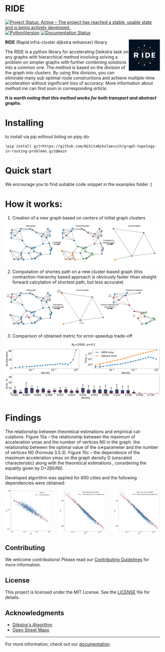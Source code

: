 <!--
<img src=https://github.com/NikitaNikolaevich/graph-topology-in-routing-problems/blob/main/images/speed.png/>
-->

# RIDE
[![Project Status: Active – The project has reached a stable, usable state and is being actively developed.](https://www.repostatus.org/badges/latest/active.svg)](https://www.repostatus.org/#active)
[![PythonVersion](https://img.shields.io/badge/python-3.11-blue)](https://pypi.org/project/scikit-learn/)
[![Documentation Status](https://readthedocs.org/projects/graph-topology-in-routing-problems/badge/?version=latest)](https://graph-topology-in-routing-problems.readthedocs.io/en/latest/?badge=latest)

<img align="right" src="docs/logo/logo.png" alt="Your Banner" width="20%">

**RIDE** (Rapid infra-cluster dijkstra enhancer) library

The RIDE is a python library for accelerating Deikstra task on any graphs with hierarchical method involving solving a problem on simpler graphs with further combining solutions into a common one. The method is based on the division of the graph into clusters. By using this division, you can eliminate many sub optimal route constructions and achieve multiple-time acceleration without significant loss of accuracy. More information about method ine can find soon in corresponding _article_.

***It is worth noting that this method works for both transport and abstract graphs.***
<!-- 
<img src=https://github.com/NikitaNikolaevich/graph-topology-in-routing-problems/blob/main/images/milan.png width="600"/>
-->

# Installing

to install via pip without listing on pipy do: 
```
!pip install git+https://github.com/NikitaNikolaevich/graph-topology-in-routing-problems.git@main
```

# Quick start

We encourage you to find suitable code snippet in the examples folder :)

# How it works:
1. Creation of a new graph based on centers of initial graph clusters

![Clustering](./images/clustering.png)

2. Computation of shortes path on a new cluster-based graph (this contraction-hierarchy based approach is obviously faster hhan straight forward calcylation of shortest path, but less accurate)

![Subgraph_path](./images/subgraph_path.png)

3. Comparison of obtained metric for error-speedup trade-off

![Subgraph_path](./images/metrics.png)

# Findings

The relationship between theoretical estimations and empirical cal-
culations. Figure 10a – the relationship between the maximum of acceleration γmax and the number of vertices N0 in the graph.
the relationship between the optimal value of the α∗parameter and the number of vertices N0 (Formula 3.5.3). Figure 10c – the dependence of the maximum acceleration γmax on the graph density D (unscaled characteristic) along with the theoretical estimations , considering the equality given by D=2β0/N0.

Developed algorithm was applied for 600 cities and the following dependencies were obtained:

<div style="text-align: center;">
    <img align="left" src="./images/all_a.png" alt="Your Banner1" width="30%">
    <img align="center" src="./images/all_y.png" alt="Your Banner2" width="30%">
    <img align="right" src="./images/all_y_max.png" alt="Your Banner3" width="30%">
</div>

<!-- # Results

Explore the performance of the Hierarchical Pathfinding Algorithm compared to the classical Dijkstra algorithm through the following graphs: -->

<!-- ![Prague Graph](./images/Prague.png) -->

<!-- 
The relationship between the maximum acceleration $γ_{max}$ and the number of vertices $N_0$ in the graph.

![Max Acceleration](./images/max_acceleration.png)
-->

## Contributing

We welcome contributions! Please read our [Contributing Guidelines](CONTRIBUTING.md) for more information.

## License

This project is licensed under the MIT License. See the [LICENSE](LICENSE) file for details.

## Acknowledgments

- [Dijkstra's Algorithm](https://en.wikipedia.org/wiki/Dijkstra%27s_algorithm)
- [Open Street Maps](https://www.openstreetmap.org)

---

For more information, check out our [documentation](https://graph-topology-in-routing-problems.readthedocs.io/en/latest/).